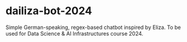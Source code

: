 # dailiza-bot-2024
Simple German-speaking, regex-based chatbot inspired by Eliza. To be used for Data Science &amp; AI Infrastructures course 2024.
